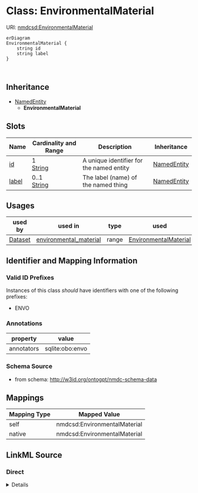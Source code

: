 

# Class: EnvironmentalMaterial



URI: [nmdcsd:EnvironmentalMaterial](http://w3id.org/ontogpt/nmdc-schema-dataEnvironmentalMaterial)



```mermaid
erDiagram
EnvironmentalMaterial {
    string id  
    string label  
}



```




## Inheritance
* [NamedEntity](NamedEntity.md)
    * **EnvironmentalMaterial**



## Slots

| Name | Cardinality and Range | Description | Inheritance |
| ---  | --- | --- | --- |
| [id](id.md) | 1 <br/> [String](String.md) | A unique identifier for the named entity | [NamedEntity](NamedEntity.md) |
| [label](label.md) | 0..1 <br/> [String](String.md) | The label (name) of the named thing | [NamedEntity](NamedEntity.md) |





## Usages

| used by | used in | type | used |
| ---  | --- | --- | --- |
| [Dataset](Dataset.md) | [environmental_material](environmental_material.md) | range | [EnvironmentalMaterial](EnvironmentalMaterial.md) |






## Identifier and Mapping Information


### Valid ID Prefixes

Instances of this class *should* have identifiers with one of the following prefixes:

* ENVO






### Annotations

| property | value |
| --- | --- |
| annotators | sqlite:obo:envo |



### Schema Source


* from schema: http://w3id.org/ontogpt/nmdc-schema-data





## Mappings

| Mapping Type | Mapped Value |
| ---  | ---  |
| self | nmdcsd:EnvironmentalMaterial |
| native | nmdcsd:EnvironmentalMaterial |





## LinkML Source

<!-- TODO: investigate https://stackoverflow.com/questions/37606292/how-to-create-tabbed-code-blocks-in-mkdocs-or-sphinx -->

### Direct

<details>
```yaml
name: EnvironmentalMaterial
id_prefixes:
- ENVO
annotations:
  annotators:
    tag: annotators
    value: sqlite:obo:envo
from_schema: http://w3id.org/ontogpt/nmdc-schema-data
is_a: NamedEntity

```
</details>

### Induced

<details>
```yaml
name: EnvironmentalMaterial
id_prefixes:
- ENVO
annotations:
  annotators:
    tag: annotators
    value: sqlite:obo:envo
from_schema: http://w3id.org/ontogpt/nmdc-schema-data
is_a: NamedEntity
attributes:
  id:
    name: id
    annotations:
      prompt.skip:
        tag: prompt.skip
        value: 'true'
    description: A unique identifier for the named entity
    comments:
    - this is populated during the grounding and normalization step
    from_schema: http://w3id.org/ontogpt/nmdc-schema-data
    rank: 1000
    identifier: true
    alias: id
    owner: EnvironmentalMaterial
    domain_of:
    - NamedEntity
    - Publication
    range: string
    required: true
  label:
    name: label
    annotations:
      owl:
        tag: owl
        value: AnnotationProperty, AnnotationAssertion
    description: The label (name) of the named thing
    from_schema: http://w3id.org/ontogpt/nmdc-schema-data
    aliases:
    - name
    rank: 1000
    slot_uri: rdfs:label
    alias: label
    owner: EnvironmentalMaterial
    domain_of:
    - NamedEntity
    range: string

```
</details>